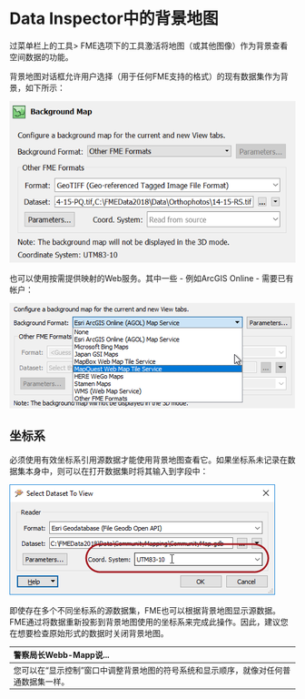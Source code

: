 # Data Inspector中的背景地图

过菜单栏上的工具&gt; FME选项下的工具激活将地图（或其他图像）作为背景查看空间数据的功能。

背景地图对话框允许用户选择（用于任何FME支持的格式）的现有数据集作为背景，如下所示：

![](../../.gitbook/assets/img1.042.dibackgrounddialog.png)

也可以使用按需提供映射的Web服务。其中一些 - 例如ArcGIS Online - 需要已有帐户：

![](../../.gitbook/assets/img1.043.dibackgroundservices.png)

## 坐标系

必须使用有效坐标系引用源数据才能使用背景地图查看它。如果坐标系未记录在数据集本身中，则可以在打开数据集时将其输入到字段中：

![](../../.gitbook/assets/img1.044.dicoordinatesystem.png)

即使存在多个不同坐标系的源数据集，FME也可以根据背景地图显示源数据。FME通过将数据重新投影到背景地图使用的坐标系来完成此操作。因此，建议您在想要检查原始形式的数据时关闭背景地图。

|  警察局长Webb-Mapp说... |
| :--- |
|  您可以在“显示控制”窗口中调整背景地图的符号系统和显示顺序，就像对任何普通数据集一样。 |

